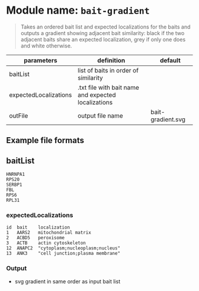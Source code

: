 # Module name: `bait-gradient`

> Takes an ordered bait list and expected localizations for the baits and outputs a gradient showing
> adjacent bait similarity: black if the two adjacent baits share an expected localization, grey
> if only one does and white otherwise.

| parameters | definition | default |
|------------|------------|---------|
| baitList | list of baits in order of similarity | |
| expectedLocalizations | .txt file with bait name and expected localizations  | |
| outFile | output file name | bait-gradient.svg |

## Example file formats

## baitList
```
HNRNPA1
RPS20
SERBP1
FBL
RPS6
RPL31	
```

### expectedLocalizations
```
id	bait	localization
1	AARS2	mitochondrial matrix
2	ACBD5	peroxisome
3	ACTB	actin cytoskeleton
12	ANAPC2	"cytoplasm;nucleoplasm;nucleus"
13	ANK3	"cell junction;plasma membrane"
```

### Output
* svg gradient in same order as input bait list
